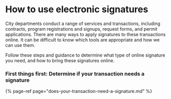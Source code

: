 # How to use electronic signatures

City departments conduct a range of services and transactions, including contracts, program registrations and signups, request forms, and permit applications. There are many ways to apply signatures to these transactions online. It can be difficult to know which tools are appropriate and how we can use them. 

Follow these steps and guidance to determine what type of online signature you need, and how to bring these signatures online.

### First things first: Determine if your transaction needs a signature

{% page-ref page="does-your-transaction-need-a-signature.md" %}



